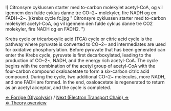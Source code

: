 ![ Citronsyre cyklussen starter med to-carbon molekylet acetyl-CoA, og
vil igennem den fulde cyklus danne tre CO~2~ molekyler, fire NADH og en
FADH~2~.
](krebs cycle fc.jpg " Citronsyre cyklussen starter med to-carbon molekylet acetyl-CoA, og vil igennem den fulde cyklus danne tre CO2 molekyler, fire NADH og en FADH2. ")

Krebs cycle or tricarboxylic acid (TCA) cycle or citric acid cycle is
the pathway where pyruvate is converted to CO~2~ and intermediates are
used for oxidative phosphorylation. Before pyruvate that has been
generated can enter the Krebs cycle, pyruvate is first decarboxylated,
leading to the production of CO~2~, NADH, and the energy rich
acetyl-CoA. The cycle begins with the combination of the acetyl group of
acetyl-CoA with the four-carbon compound oxaloacetate to form a
six-carbon citric acid compound. During the cycle, two additional CO~2~
molecules, more NADH, and one FADH are formed. In the end, oxaloacetate
is regenerated to return as an acetyl acceptor, and the cycle is
completed.

[⇐ Forrige (Glycolysis)](Glycolysis "wikilink") / [Next (Electron
Transport Chain) ⇒](Electron_Transport_Chain "wikilink")\
[⇐ Theory overview](Fermentation_Case "wikilink")

